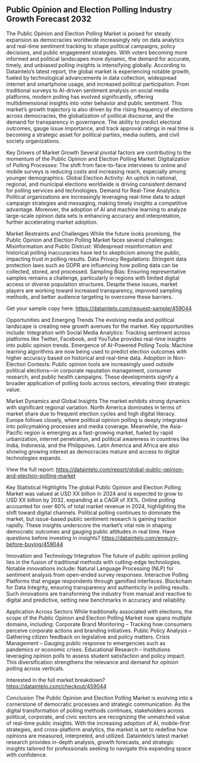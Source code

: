 ## Public Opinion and Election Polling Industry Growth Forecast 2032

The Public Opinion and Election Polling Market is poised for steady expansion as democracies worldwide increasingly rely on data analytics and real-time sentiment tracking to shape political campaigns, policy decisions, and public engagement strategies. With voters becoming more informed and political landscapes more dynamic, the demand for accurate, timely, and unbiased polling insights is intensifying globally.
According to Dataintelo’s latest report, the global market is experiencing notable growth, fueled by technological advancements in data collection, widespread internet and smartphone usage, and increased political participation. From traditional surveys to AI-driven sentiment analysis on social media platforms, modern polling has evolved significantly, offering multidimensional insights into voter behavior and public sentiment.
This market’s growth trajectory is also driven by the rising frequency of elections across democracies, the globalization of political discourse, and the demand for transparency in governance. The ability to predict electoral outcomes, gauge issue importance, and track approval ratings in real time is becoming a strategic asset for political parties, media outlets, and civil society organizations.

Key Drivers of Market Growth
Several pivotal factors are contributing to the momentum of the Public Opinion and Election Polling Market:
Digitalization of Polling Processes: The shift from face-to-face interviews to online and mobile surveys is reducing costs and increasing reach, especially among younger demographics.
Global Election Activity: An uptick in national, regional, and municipal elections worldwide is driving consistent demand for polling services and technologies.
Demand for Real-Time Analytics: Political organizations are increasingly leveraging real-time data to adapt campaign strategies and messaging, making timely insights a competitive advantage.
Moreover, the adoption of AI and machine learning to analyze large-scale opinion data sets is enhancing accuracy and interpretation, further accelerating market adoption.

Market Restraints and Challenges
While the future looks promising, the Public Opinion and Election Polling Market faces several challenges:
Misinformation and Public Distrust: Widespread misinformation and historical polling inaccuracies have led to skepticism among the public, impacting trust in polling results.
Data Privacy Regulations: Stringent data protection laws such as GDPR are influencing how polling data can be collected, stored, and processed.
Sampling Bias: Ensuring representative samples remains a challenge, particularly in regions with limited digital access or diverse population structures.
Despite these issues, market players are working toward increased transparency, improved sampling methods, and better audience targeting to overcome these barriers.

Get your sample copy here: https://dataintelo.com/request-sample/459044

Opportunities and Emerging Trends
The evolving media and political landscape is creating new growth avenues for the market. Key opportunities include:
Integration with Social Media Analytics: Tracking sentiment across platforms like Twitter, Facebook, and YouTube provides real-time insights into public opinion trends.
Emergence of AI-Powered Polling Tools: Machine learning algorithms are now being used to predict election outcomes with higher accuracy based on historical and real-time data.
Adoption in Non-Election Contexts: Public opinion tools are increasingly used outside political elections—in corporate reputation management, consumer research, and public health campaigns.
These developments signify a broader application of polling tools across sectors, elevating their strategic value.

Market Dynamics and Global Insights
The market exhibits strong dynamics with significant regional variation. North America dominates in terms of market share due to frequent election cycles and high digital literacy. Europe follows closely, where political opinion polling is deeply integrated into policymaking processes and media coverage.
Meanwhile, the Asia-Pacific region is emerging as a fast-growing market, fueled by rapid urbanization, internet penetration, and political awareness in countries like India, Indonesia, and the Philippines. Latin America and Africa are also showing growing interest as democracies mature and access to digital technologies expands.

View the full report: https://dataintelo.com/report/global-public-opinion-and-election-polling-market

Key Statistical Highlights
The global Public Opinion and Election Polling Market was valued at USD XX billion in 2024 and is expected to grow to USD XX billion by 2032, expanding at a CAGR of XX%.
Online polling accounted for over 60% of total market revenue in 2024, highlighting the shift toward digital channels.
Political polling continues to dominate the market, but issue-based public sentiment research is gaining traction rapidly.
These insights underscore the market’s vital role in shaping democratic outcomes and gauging public attitudes in real time.
Have questions before investing in insights? https://dataintelo.com/enquiry-before-buying/459044

Innovation and Technology Integration
The future of public opinion polling lies in the fusion of traditional methods with cutting-edge technologies. Notable innovations include:
Natural Language Processing (NLP) for sentiment analysis from open-ended survey responses.
Interactive Polling Platforms that engage respondents through gamified interfaces.
Blockchain for Data Integrity, ensuring transparency and authenticity in polling results.
Such innovations are transforming the industry from manual and reactive to digital and predictive, setting new benchmarks in accuracy and reliability.

Application Across Sectors
While traditionally associated with elections, the scope of the Public Opinion and Election Polling Market now spans multiple domains, including:
Corporate Brand Monitoring – Tracking how consumers perceive corporate actions and branding initiatives.
Public Policy Analysis – Gathering citizen feedback on legislative and policy matters.
Crisis Management – Gauging public response to emergencies such as pandemics or economic crises.
Educational Research – Institutions leveraging opinion polls to assess student satisfaction and policy impact.
This diversification strengthens the relevance and demand for opinion polling across verticals.

Interested in the full market breakdown? https://dataintelo.com/checkout/459044

Conclusion
The Public Opinion and Election Polling Market is evolving into a cornerstone of democratic processes and strategic communication. As the digital transformation of polling methods continues, stakeholders across political, corporate, and civic sectors are recognizing the unmatched value of real-time public insights.
With the increasing adoption of AI, mobile-first strategies, and cross-platform analytics, the market is set to redefine how opinions are measured, interpreted, and utilized. Dataintelo’s latest market research provides in-depth analysis, growth forecasts, and strategic insights tailored for professionals seeking to navigate this expanding space with confidence.

